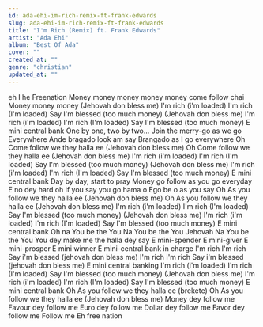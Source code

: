 ```yaml
---
id: ada-ehi-im-rich-remix-ft-frank-edwards
slug: ada-ehi-im-rich-remix-ft-frank-edwards
title: "I'm Rich (Remix) ft. Frank Edwards"
artist: "Ada Ehi"
album: "Best Of Ada"
cover: ""
created_at: ""
genre: "christian"
updated_at: ""
---
```


eh I he
Freenation
Money money money money money come follow chai
Money money money
(Jehovah don bless me)
I'm rich (i'm loaded)
I'm rich (I'm loaded)
Say I'm blessed (too much money)
(Jehovah don bless me)
I'm rich (i'm loaded)
I'm rich (I'm loaded)
Say I'm blessed (too much money)
E mini central bank
One by one, two by two...
Join the merry-go as we go
Everywhere
Ande bragado look am say
Brangado as I go everywhere
Oh
Come follow we they halla ee (Jehovah don bless me)
Oh
Come follow we they halla ee (Jehovah don bless me)
I'm rich (i'm loaded)
I'm rich (I'm loaded)
Say I'm blessed (too much money)
(Jehovah don bless me)
I'm rich (i'm loaded)
I'm rich (I'm loaded)
Say I'm blessed (too much money)
E mini central bank
Day by day, start to pray
Money go follow as you go everyday
E no dey hard oh if you say you go hama o
Ego be o as you say
Oh
As you follow we they halla ee (Jehovah don bless me)
Oh
As you follow we they halla ee (Jehovah don bless me)
I'm rich (i'm loaded)
I'm rich (I'm loaded)
Say I'm blessed (too much money)
(Jehovah don bless me)
I'm rich (i'm loaded)
I'm rich (I'm loaded)
Say I'm blessed (too much money)
E mini central bank
Oh na You be the You
Na You be the You Jehovah
Na You be the You
You dey make me the halla dey say
E mini-spender
E mini-giver
E mini-prosper
E mini winner
E mini-central bank in charge
I'm rich
I'm rich
Say i'm blessed (jehovah don bless me)
I'm rich
I'm rich
Say i'm blessed (jehovah don bless me)
E mini central banking
I'm rich (i'm loaded)
I'm rich (I'm loaded)
Say I'm blessed (too much money)
(Jehovah don bless me)
I'm rich (i'm loaded)
I'm rich (I'm loaded)
Say I'm blessed (too much money)
E mini central bank
Oh
As you follow we they halla ee (brekete)
Oh
As you follow we they halla ee (Jehovah don bless me)
Money dey follow me
Favour dey follow me
Euro dey follow me
Dollar dey follow me
Favor dey follow me
Follow me
Eh free nation